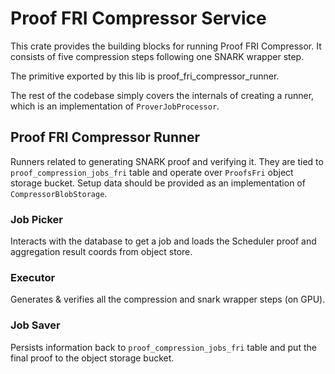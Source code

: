 # Proof FRI Compressor Service

This crate provides the building blocks for running Proof FRI Compressor. It consists of five compression steps following one SNARK wrapper step. 

The primitive exported by this lib is proof_fri_compressor_runner.

The rest of the codebase simply covers the internals of creating a runner, which is an implementation of
`ProverJobProcessor`.

## Proof FRI Compressor Runner

Runners related to generating SNARK proof and verifying it. They are tied to
`proof_compression_jobs_fri` table and operate over `ProofsFri` object storage bucket.
Setup data should be provided as an implementation of `CompressorBlobStorage`.

### Job Picker

Interacts with the database to get a job and loads the Scheduler proof and aggregation result coords from object store.

### Executor

Generates & verifies all the compression and snark wrapper steps (on GPU).

### Job Saver

Persists information back to `proof_compression_jobs_fri` table and put the final proof to the object storage bucket.